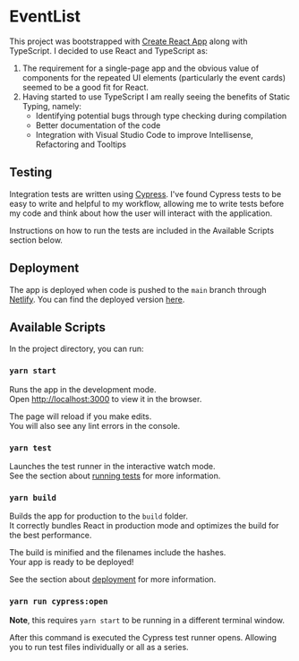 # EventList

This project was bootstrapped with [Create React App](https://github.com/facebook/create-react-app) along with TypeScript. I decided to use React and TypeScript as:

1. The requirement for a single-page app and the obvious value of components for the repeated UI elements (particularly the event cards) seemed to be a good fit for React.
2. Having started to use TypeScript I am really seeing the benefits of Static Typing, namely:
   - Identifying potential bugs through type checking during compilation
   - Better documentation of the code
   - Integration with Visual Studio Code to improve Intellisense, Refactoring and Tooltips

## Testing

Integration tests are written using [Cypress](https://www.cypress.io/). I've found Cypress tests to be easy to write and helpful to my workflow, allowing me to write tests before my code and think about how the user will interact with the application.

Instructions on how to run the tests are included in the Available Scripts section below.

## Deployment

The app is deployed when code is pushed to the `main` branch through [Netlify](https://www.netlify.com/). You can find the deployed version [here](https://jovial-williams-c3323e.netlify.app/).

## Available Scripts

In the project directory, you can run:

### `yarn start`

Runs the app in the development mode.\
Open [http://localhost:3000](http://localhost:3000) to view it in the browser.

The page will reload if you make edits.\
You will also see any lint errors in the console.

### `yarn test`

Launches the test runner in the interactive watch mode.\
See the section about [running tests](https://facebook.github.io/create-react-app/docs/running-tests) for more information.

### `yarn build`

Builds the app for production to the `build` folder.\
It correctly bundles React in production mode and optimizes the build for the best performance.

The build is minified and the filenames include the hashes.\
Your app is ready to be deployed!

See the section about [deployment](https://facebook.github.io/create-react-app/docs/deployment) for more information.

### `yarn run cypress:open`

**Note**, this requires `yarn start` to be running in a different terminal window.

After this command is executed the Cypress test runner opens. Allowing you to run test files individually or all as a series.
